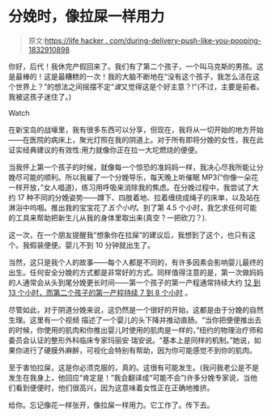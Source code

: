 # 分娩时，像拉屎一样用力

> 原文:[https://life hacker . com/during-delivery-push-like-you-pooping-1832910898](https://lifehacker.com/during-childbirth-push-like-youre-pooping-1832910898)

你好，后代！我休完产假回来了。我们有了第二个孩子，一个叫马克斯的男孩。这是最棒的！这是最糟糕的一次！我的大脑不断地在“没有这个孩子，我怎么活在这个世界上？”的想法之间摇摆不定“*谁*又觉得这是个好主意？!"(不过，主要是前者。我被这孩子迷住了。)

Watch

在新宝岛的战壕里，我有很多东西可以分享，但现在，我将从一切开始的地方开始——在医院的病床上，聚光灯照在我的阴道上。对于所有即将分娩的女性，我在此证实经典建议的有效性:用力就像你正在拉一大坨燃烧的便便。

当我怀上第一个孩子的时候，就像每一个惊恐的准妈妈一样，我决心尽我所能让分娩尽可能的顺利。所以我雇了一个分娩导乐，每天晚上听催眠 MP3(“你像一朵花一样开放，”女人唱道)，练习用呼吸来消除我的焦虑。在分娩过程中，我尝试了大约 17 种不同的分娩姿势——蹲下、四肢着地、拉着缠绕成绳子的床单，以及站在淋浴中呜咽。推出我的宝宝花了*五个小时*。到了第 4.5 个小时，我乞求任何可能的工具来帮助把新生儿从我的身体里取出来(真空？一把砍刀？).

这一次，在一个朋友提醒我“想象你在拉屎”的建议后，我想到了这个，也只有这个。我假装便便。婴儿不到 10 分钟就出生了。

当然，这只是我个人的故事——每个人都是不同的，有许多因素会影响婴儿最终的出生。任何安全分娩的方式都是非常好的方式。同样值得注意的是，第一次做妈妈的人通常会从头到尾分娩更长时间——第一个孩子的第一产程通常持续大约 [12 到 13 个小时，而第二个孩子的第一产程持续 7 到 8 个小时](https://wa.kaiserpermanente.org/healthAndWellness/index.jhtml?item=%2Fcommon%2FhealthAndWellness%2Fpregnancy%2Fbirth%2FlaborStages.html) 。

尽管如此，对于阴道分娩来说，这仍然是一个很好的开始，这都是由于分娩的自然生理。这里有一个视频 描述了一个婴儿的头下降并推动直肠。“当你把便便推出去的时候，你使用的肌肉和你推出婴儿时使用的肌肉是一样的，”纽约的物理治疗师和委员会认证的整形外科临床专家玛丽安·瑞安说。“基本上是同样的机制。”她说，如果你进行了硬膜外麻醉，可视化会特别有帮助，因为你可能感觉不到你的肌肉。

至于害怕拉屎，这是你必须克服的，真的。这很有可能发生。(我问我老公是不是发生在我身上，他回应“肯定是！”我会翻译成“可能不会”)许多分娩专家说，当他们看到便便时，他们很高兴，因为这意味着女性正在正确地推挤。

给你。忘记像花一样张开，像拉屎一样用力。它工作了。传下去。
